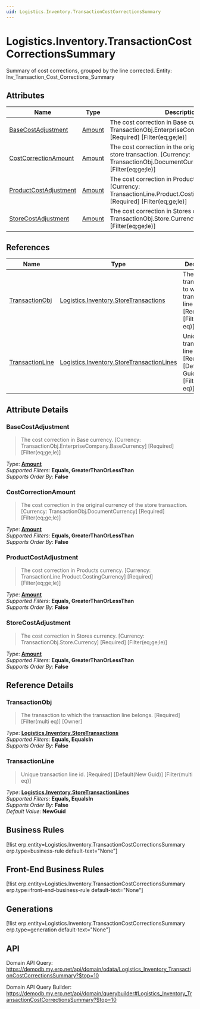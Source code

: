 ```yaml
---
uid: Logistics.Inventory.TransactionCostCorrectionsSummary
---
```

# Logistics.Inventory.TransactionCostCorrectionsSummary

Summary of cost corrections, grouped by the line corrected. Entity: Inv_Transaction_Cost_Corrections_Summary

## Attributes

| Name | Type | Description |
| ---- | ---- | --- |
| [BaseCostAdjustment](Logistics.Inventory.TransactionCostCorrectionsSummary.md#BaseCostAdjustment) | [Amount](../data-types.md#Amount) | The cost correction in Base currency. [Currency: TransactionObj.EnterpriseCompany.BaseCurrency] [Required] [Filter(eq;ge;le)] 
| [CostCorrectionAmount](Logistics.Inventory.TransactionCostCorrectionsSummary.md#CostCorrectionAmount) | [Amount](../data-types.md#Amount) | The cost correction in the original currency of the store transaction. [Currency: TransactionObj.DocumentCurrency] [Required] [Filter(eq;ge;le)] 
| [ProductCostAdjustment](Logistics.Inventory.TransactionCostCorrectionsSummary.md#ProductCostAdjustment) | [Amount](../data-types.md#Amount) | The cost correction in Products currency. [Currency: TransactionLine.Product.CostingCurrency] [Required] [Filter(eq;ge;le)] 
| [StoreCostAdjustment](Logistics.Inventory.TransactionCostCorrectionsSummary.md#StoreCostAdjustment) | [Amount](../data-types.md#Amount) | The cost correction in Stores currency. [Currency: TransactionObj.Store.Currency] [Required] [Filter(eq;ge;le)] 

## References

| Name | Type | Description |
| ---- | ---- | --- |
| [TransactionObj](Logistics.Inventory.TransactionCostCorrectionsSummary.md#TransactionObj) | [Logistics.Inventory.StoreTransactions](Logistics.Inventory.StoreTransactions.md) | The transaction to which the transaction line belongs. [Required] [Filter(multi eq)] [Owner] |
| [TransactionLine](Logistics.Inventory.TransactionCostCorrectionsSummary.md#TransactionLine) | [Logistics.Inventory.StoreTransactionLines](Logistics.Inventory.StoreTransactionLines.md) | Unique transaction line id. [Required] [Default(New Guid)] [Filter(multi eq)] |


## Attribute Details

### BaseCostAdjustment

> The cost correction in Base currency. [Currency: TransactionObj.EnterpriseCompany.BaseCurrency] [Required] [Filter(eq;ge;le)]

_Type_: **[Amount](../data-types.md#Amount)**  
_Supported Filters_: **Equals, GreaterThanOrLessThan**  
_Supports Order By_: **False**  

### CostCorrectionAmount

> The cost correction in the original currency of the store transaction. [Currency: TransactionObj.DocumentCurrency] [Required] [Filter(eq;ge;le)]

_Type_: **[Amount](../data-types.md#Amount)**  
_Supported Filters_: **Equals, GreaterThanOrLessThan**  
_Supports Order By_: **False**  

### ProductCostAdjustment

> The cost correction in Products currency. [Currency: TransactionLine.Product.CostingCurrency] [Required] [Filter(eq;ge;le)]

_Type_: **[Amount](../data-types.md#Amount)**  
_Supported Filters_: **Equals, GreaterThanOrLessThan**  
_Supports Order By_: **False**  

### StoreCostAdjustment

> The cost correction in Stores currency. [Currency: TransactionObj.Store.Currency] [Required] [Filter(eq;ge;le)]

_Type_: **[Amount](../data-types.md#Amount)**  
_Supported Filters_: **Equals, GreaterThanOrLessThan**  
_Supports Order By_: **False**  


## Reference Details

### TransactionObj

> The transaction to which the transaction line belongs. [Required] [Filter(multi eq)] [Owner]

_Type_: **[Logistics.Inventory.StoreTransactions](Logistics.Inventory.StoreTransactions.md)**  
_Supported Filters_: **Equals, EqualsIn**  
_Supports Order By_: **False**  

### TransactionLine

> Unique transaction line id. [Required] [Default(New Guid)] [Filter(multi eq)]

_Type_: **[Logistics.Inventory.StoreTransactionLines](Logistics.Inventory.StoreTransactionLines.md)**  
_Supported Filters_: **Equals, EqualsIn**  
_Supports Order By_: **False**  
_Default Value_: **NewGuid**  



## Business Rules

[!list erp.entity=Logistics.Inventory.TransactionCostCorrectionsSummary erp.type=business-rule default-text="None"]

## Front-End Business Rules

[!list erp.entity=Logistics.Inventory.TransactionCostCorrectionsSummary erp.type=front-end-business-rule default-text="None"]

## Generations

[!list erp.entity=Logistics.Inventory.TransactionCostCorrectionsSummary erp.type=generation default-text="None"]

## API

Domain API Query:
<https://demodb.my.erp.net/api/domain/odata/Logistics_Inventory_TransactionCostCorrectionsSummary?$top=10>

Domain API Query Builder:
<https://demodb.my.erp.net/api/domain/querybuilder#Logistics_Inventory_TransactionCostCorrectionsSummary?$top=10>

